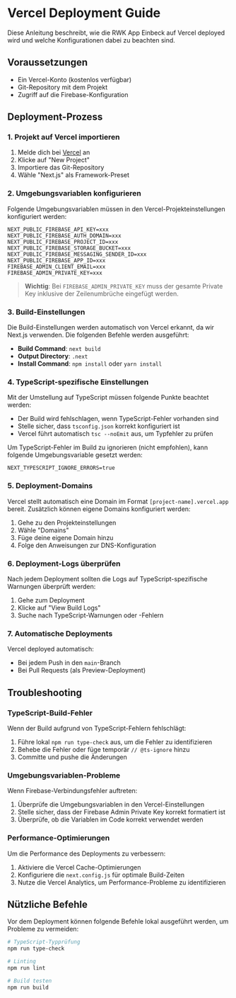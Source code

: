 # Vercel Deployment Guide

Diese Anleitung beschreibt, wie die RWK App Einbeck auf Vercel deployed wird und welche Konfigurationen dabei zu beachten sind.

## Voraussetzungen

- Ein Vercel-Konto (kostenlos verfügbar)
- Git-Repository mit dem Projekt
- Zugriff auf die Firebase-Konfiguration

## Deployment-Prozess

### 1. Projekt auf Vercel importieren

1. Melde dich bei [Vercel](https://vercel.com) an
2. Klicke auf "New Project"
3. Importiere das Git-Repository
4. Wähle "Next.js" als Framework-Preset

### 2. Umgebungsvariablen konfigurieren

Folgende Umgebungsvariablen müssen in den Vercel-Projekteinstellungen konfiguriert werden:

```
NEXT_PUBLIC_FIREBASE_API_KEY=xxx
NEXT_PUBLIC_FIREBASE_AUTH_DOMAIN=xxx
NEXT_PUBLIC_FIREBASE_PROJECT_ID=xxx
NEXT_PUBLIC_FIREBASE_STORAGE_BUCKET=xxx
NEXT_PUBLIC_FIREBASE_MESSAGING_SENDER_ID=xxx
NEXT_PUBLIC_FIREBASE_APP_ID=xxx
FIREBASE_ADMIN_CLIENT_EMAIL=xxx
FIREBASE_ADMIN_PRIVATE_KEY=xxx
```

> **Wichtig**: Bei `FIREBASE_ADMIN_PRIVATE_KEY` muss der gesamte Private Key inklusive der Zeilenumbrüche eingefügt werden.

### 3. Build-Einstellungen

Die Build-Einstellungen werden automatisch von Vercel erkannt, da wir Next.js verwenden. Die folgenden Befehle werden ausgeführt:

- **Build Command**: `next build`
- **Output Directory**: `.next`
- **Install Command**: `npm install` oder `yarn install`

### 4. TypeScript-spezifische Einstellungen

Mit der Umstellung auf TypeScript müssen folgende Punkte beachtet werden:

- Der Build wird fehlschlagen, wenn TypeScript-Fehler vorhanden sind
- Stelle sicher, dass `tsconfig.json` korrekt konfiguriert ist
- Vercel führt automatisch `tsc --noEmit` aus, um Typfehler zu prüfen

Um TypeScript-Fehler im Build zu ignorieren (nicht empfohlen), kann folgende Umgebungsvariable gesetzt werden:

```
NEXT_TYPESCRIPT_IGNORE_ERRORS=true
```

### 5. Deployment-Domains

Vercel stellt automatisch eine Domain im Format `[project-name].vercel.app` bereit. Zusätzlich können eigene Domains konfiguriert werden:

1. Gehe zu den Projekteinstellungen
2. Wähle "Domains"
3. Füge deine eigene Domain hinzu
4. Folge den Anweisungen zur DNS-Konfiguration

### 6. Deployment-Logs überprüfen

Nach jedem Deployment sollten die Logs auf TypeScript-spezifische Warnungen überprüft werden:

1. Gehe zum Deployment
2. Klicke auf "View Build Logs"
3. Suche nach TypeScript-Warnungen oder -Fehlern

### 7. Automatische Deployments

Vercel deployed automatisch:
- Bei jedem Push in den `main`-Branch
- Bei Pull Requests (als Preview-Deployment)

## Troubleshooting

### TypeScript-Build-Fehler

Wenn der Build aufgrund von TypeScript-Fehlern fehlschlägt:

1. Führe lokal `npm run type-check` aus, um die Fehler zu identifizieren
2. Behebe die Fehler oder füge temporär `// @ts-ignore` hinzu
3. Committe und pushe die Änderungen

### Umgebungsvariablen-Probleme

Wenn Firebase-Verbindungsfehler auftreten:

1. Überprüfe die Umgebungsvariablen in den Vercel-Einstellungen
2. Stelle sicher, dass der Firebase Admin Private Key korrekt formatiert ist
3. Überprüfe, ob die Variablen im Code korrekt verwendet werden

### Performance-Optimierungen

Um die Performance des Deployments zu verbessern:

1. Aktiviere die Vercel Cache-Optimierungen
2. Konfiguriere die `next.config.js` für optimale Build-Zeiten
3. Nutze die Vercel Analytics, um Performance-Probleme zu identifizieren

## Nützliche Befehle

Vor dem Deployment können folgende Befehle lokal ausgeführt werden, um Probleme zu vermeiden:

```bash
# TypeScript-Typprüfung
npm run type-check

# Linting
npm run lint

# Build testen
npm run build
```